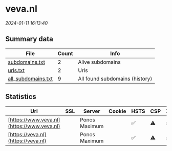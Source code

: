 # veva.nl
*2024-01-11 16:13:40*
## Summary data
| File       | Count | Info |
|------------|-------|------|
|[subdomains.txt](/data/veva.nl/subdomains.txt)|2|Alive subdomains|
|[urls.txt](/data/veva.nl/urls.txt)|2|Urls|
|[all_subdomains.txt](/data/veva.nl/all_subdomains.txt)|9|All found subdomains (history)|
## Statistics
| Url | SSL | Server | Cookie | HSTS | CSP | XFO | XXP | RP | Tech |Title |
|------------|-------|------|------|------|------|------|------|------|------|------|
|[https://www.veva.nl](https://www.veva.nl)| |Ponos Maximum| |:white_check_mark: |:warning: |:white_check_mark: |:white_check_mark: |:white_check_mark: |HSTS||
|[https://veva.nl](https://veva.nl)| |Ponos Maximum| |:white_check_mark: |:warning: |:white_check_mark: |:white_check_mark: |:white_check_mark: |HSTS|Homepage - Veili...|